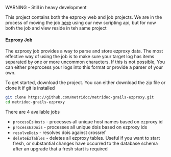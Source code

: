 WARNING - Still in heavy development

This project contains both the ezproxy web and job projects.  We are in the process of moving the job
[here](https://github.com/metridoc/metridoc-job-ezproxy) using our new scripting api, but for now both the job and view 
reside in teh same project

#### Ezproxy Job

The ezproxy job provides a way to parse and store ezproxy data.  The most effective way of using the job is to make sure
your target log has items separated by one or more uncommon characters.  If this is not possible, You can either 
preprocess your logs into this format or provide a parser of your own.

To get started, download the project.  You can either download the zip file or clone it if git is installed

```bash
git clone https://github.com/metridoc/metridoc-grails-ezproxy.git
cd metridoc-grails-ezproxy
```

There are 4 available jobs

*  `processEzHosts` - processes all unique host names based on ezproxy id
*  `processEzDois` - processes all unique dois based on ezproxy ids
*  `resolveDois` - resolves dois against crossref
*  `deleteEzTables` - deletes all ezproxy tables.  Useful if you want to start fresh, or
substantial changes have occurred to the database schema after an upgrade that a fresh start is required



